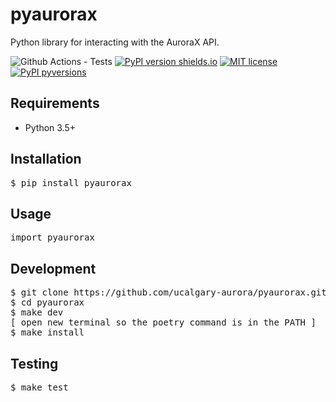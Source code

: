 # pyaurorax
Python library for interacting with the AuroraX API.

![Github Actions - Tests](https://github.com/ucalgary-aurora/pyaurorax/workflows/tests/badge.svg)
[![PyPI version shields.io](https://img.shields.io/pypi/v/pyaurorax.svg)](https://pypi.python.org/pypi/pyaurorax/)
[![MIT license](https://img.shields.io/badge/License-MIT-blue.svg)](https://lbesson.mit-license.org/)
[![PyPI pyversions](https://img.shields.io/pypi/pyversions/pyaurorax.svg)](https://pypi.python.org/pypi/pyaurorax/)

## Requirements
- Python 3.5+

## Installation
<pre>$ pip install pyaurorax</pre>

## Usage
<pre>import pyaurorax</pre>

## Development
<pre>$ git clone https://github.com/ucalgary-aurora/pyaurorax.git
$ cd pyaurorax
$ make dev
[ open new terminal so the poetry command is in the PATH ]
$ make install</pre>

## Testing
<pre>$ make test</pre>
